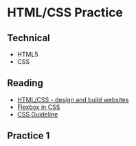 # HTML/CSS Practice

## Technical
* HTML5
* CSS

## Reading
* [HTML/CSS - design and build websites](https://drive.google.com/file/d/1gKwHIaKo56Ef0rBamAslSsORRM6TImjO/view?usp=sharing)
* [Flexbox in CSS](https://cssreference.io/flexbox/)
* [CSS Guideline](https://cssguidelin.es/)



## Practice 1
